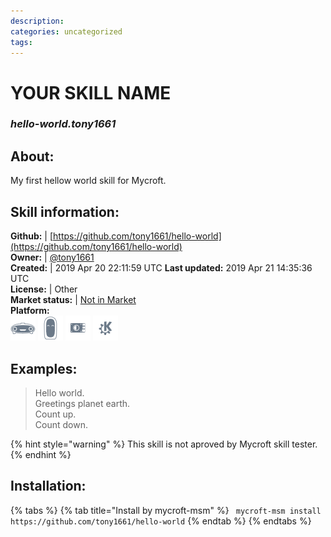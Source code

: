 ```yaml
--- 
description: 
categories: uncategorized   
tags:   
---
```


# YOUR SKILL NAME  
### _hello-world.tony1661_  
## About:  
My first hellow world skill for Mycroft.

## Skill information:  
**Github:** | [https://github.com/tony1661/hello-world](https://github.com/tony1661/hello-world)  
**Owner:** | [@tony1661](https://github.com/tony1661)  
**Created:** | 2019 Apr 20 22:11:59 UTC  **Last updated:** 2019 Apr 21 14:35:36 UTC  
**License:** | Other  
**Market status:** | [Not in Market](https://market.mycroft.ai/skill/)  
**Platform:**  
 ![](../.gitbook/assets/mark-1-icon.png)  ![](../.gitbook/assets/mark-2-icon.png)  ![](../.gitbook/assets/picroft-icon.png)  ![](../.gitbook/assets/kde.png)   
## Examples:  
> Hello world.  
> Greetings planet earth.  
> Count up.  
> Count down.  
  
{% hint style="warning" %}
This skill is not aproved by Mycroft skill tester.
{% endhint %}
    
## Installation:  
{% tabs %}
{% tab title="Install by mycroft-msm" %}
``` mycroft-msm install https://github.com/tony1661/hello-world```
{% endtab %}
  {% endtabs %}
  
